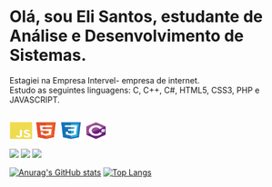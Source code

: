 # Olá, sou Eli Santos, estudante de Análise e Desenvolvimento de Sistemas.
Estagiei na Empresa Intervel- empresa de internet.<br>
Estudo as seguintes linguagens: C, C++, C#, HTML5, CSS3, PHP e JAVASCRIPT.<br>
<div style="display: inline_block"><br>
  <img align="center" alt="Rafa-Js" height="30" width="40" src="https://raw.githubusercontent.com/devicons/devicon/master/icons/javascript/javascript-plain.svg">
  <img align="center" alt="Rafa-HTML" height="30" width="40" src="https://raw.githubusercontent.com/devicons/devicon/master/icons/html5/html5-original.svg">
  <img align="center" alt="Rafa-CSS" height="30" width="40" src="https://raw.githubusercontent.com/devicons/devicon/master/icons/css3/css3-original.svg"> 
  <img align="center" alt="Rafa-Csharp" height="30" width="40" src="https://raw.githubusercontent.com/devicons/devicon/master/icons/csharp/csharp-original.svg">
</div><br>
<div> 
  <a href="https://www.youtube.com/channel/UCRoZkoOd4TOOqtsVYWYLHNg" target="_blank"><img src="https://img.shields.io/badge/YouTube-FF0000?style=for-the-badge&logo=youtube&logoColor=white" target="_blank"></a> 
  <a href = "mailto:elisjc.er@gmail.com"><img src="https://img.shields.io/badge/-Gmail-%23333?style=for-the-badge&logo=gmail&logoColor=white" target="_blank"></a>
  <a href="https://www.linkedin.com/in/eli-santos-reseda-2b381abb/" target="_blank"><img src="https://img.shields.io/badge/-LinkedIn-%230077B5?style=for-the-badge&logo=linkedin&logoColor=white" target="_blank"></a>   
</div>

 [![Anurag's GitHub stats](https://github-readme-stats.vercel.app/api?username=ereseda)](https://github.com/ereseda/github-readme-stats)
[![Top Langs](https://github-readme-stats.vercel.app/api/top-langs/?username=ereseda)](https://github.com/ereseda/github-readme-stats)

